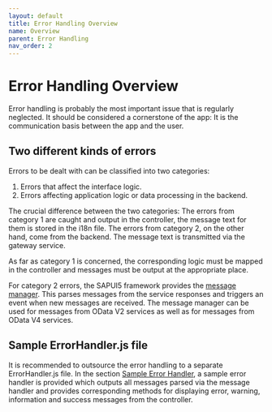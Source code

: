```yaml
---
layout: default
title: Error Handling Overview
name: Overview
parent: Error Handling
nav_order: 2
---
```


# Error Handling Overview
Error handling is probably the most important issue that is regularly neglected. It should be considered a cornerstone of the app: It is the communication basis between the app and the user. 

## Two different kinds of errors

Errors to be dealt with can be classified into two categories: 

1. Errors that affect the interface logic.
2. Errors affecting application logic or data processing in the backend.

The crucial difference between the two categories: The errors from category 1 are caught and output in the controller, the message text for them is stored in the i18n file. The errors from category 2, on the other hand, come from the backend. The message text is transmitted via the gateway service.

As far as category 1 is concerned, the corresponding logic must be mapped in the controller and messages must be output at the appropriate place.

For category 2 errors, the SAPUI5 framework provides the [message manager](https://sapui5.hana.ondemand.com/#/api/sap.ui.core.message.MessageManager). This parses messages from the service responses and triggers an event when new messages are received. The message manager can be used for messages from OData V2 services as well as for messages from OData V4 services. 

## Sample ErrorHandler.js file

It is recommended to outsource the error handling to a separate ErrorHandler.js file. In the section [Sample Error Handler](sampleerrorhandler.markdown), a sample error handler is provided which outputs all messages parsed via the message handler and provides corresponding methods for displaying error, warning, information and success messages from the controller.